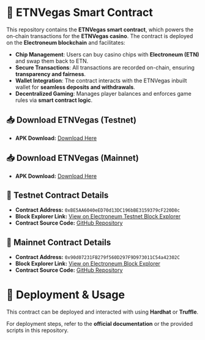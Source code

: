 # 📜 ETNVegas Smart Contract  

This repository contains the **ETNVegas smart contract**, which powers the on-chain transactions for the **ETNVegas casino**. The contract is deployed on the **Electroneum blockchain** and facilitates:  

- **Chip Management**: Users can buy casino chips with **Electroneum (ETN)** and swap them back to ETN.  
- **Secure Transactions**: All transactions are recorded on-chain, ensuring **transparency and fairness**.  
- **Wallet Integration**: The contract interacts with the ETNVegas inbuilt wallet for **seamless deposits and withdrawals**.  
- **Decentralized Gaming**: Manages player balances and enforces game rules via **smart contract logic**.  

## 📥 Download ETNVegas (Testnet)
- **APK Download:** [Download Here](https://github.com/sap200/etnvegas/releases/download/etnvegas_testnet1.0/etnvegas_testnet_version.apk)


## 📥 Download ETNVegas (Mainnet)
- **APK Download:** [Download Here](https://github.com/sap200/etnvegas/releases/download/etnvegas_mainnet1.0/etnvegas_mainnet_version.apk)

## 🔗 Testnet Contract Details
- **Contract Address:** `0xBE5AA6040eED70d13DC196bBE3159379cF220D8c`
- **Block Explorer Link:** [View on Electroneum Testnet Block Explorer](https://blockexplorer.thesecurityteam.rocks/address/0xBE5AA6040eED70d13DC196bBE3159379cF220D8c)
- **Contract Source Code:** [GitHub Repository](https://github.com/sap200/etnvegas_contract)


## 🔗 Mainnet Contract Details
- **Contract Address:** `0x90d07231FB279f560D297F9D973011C54a42302C`
- **Block Explorer Link:** [View on Electroneum Block Explorer](https://blockexplorer.electroneum.com/address/0x90d07231FB279f560D297F9D973011C54a42302C)
- **Contract Source Code:** [GitHub Repository](https://github.com/sap200/etnvegas_contract)

# 🚀 Deployment & Usage  
This contract can be deployed and interacted with using **Hardhat** or **Truffle**.  

For deployment steps, refer to the **official documentation** or the provided scripts in this repository.  
